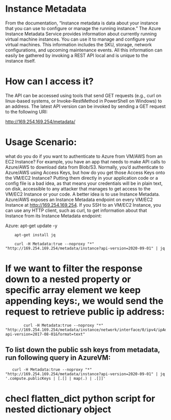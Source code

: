 # Instance Metadata 
From the documentation, “Instance metadata is data about your instance that you can use to configure or manage the running instance.”
The Azure Instance Metadata Service provides information about currently running virtual machine instances. You can use it to manage and configure your virtual machines. This information includes the SKU, storage, network configurations, and upcoming maintenance events.
All this information can easily be gathered by invoking a REST API local and is unique to the instance itself.

# How can I access it?
The API can be accessed using tools that send GET requests (e.g., curl on linux-based systems, or Invoke-RestMethod in PowerShell on Windows) to an address. The latest API version can be invoked by sending a GET request to the following URI:

http://169.254.169.254/metadata/
# Usage Scenario:
what do you do if you want to authenticate to Azure from VM/AWS from an EC2 Instance? For example, you have an app that needs to make API calls to Azure/AWS to download data from Blob/S3. Normally, you’d authenticate to Azure/AWS using Access Keys, but how do you get those Access Keys onto the VM/EC2 Instance? Putting them directly in your application code or a config file is a bad idea, as that means your credentials will be in plain text, on disk, accessible to any attacker that manages to get access to the VM/EC2 Instance or your code.
A better idea is to use Instance Metadata. Azure/AWS exposes an Instance Metadata endpoint on every VM/EC2 Instance at http://169.254.169.254. If you SSH to an VM/EC2 Instance, you can use any HTTP client, such as curl, to get information about that Instance from its Instance Metadata endpoint:

Azure:
        apt-get update -y

        apt-get install jq

        curl -H Metadata:true --noproxy "*" "http://169.254.169.254/metadata/instance?api-version=2020-09-01" | jq

# If we want to filter the response down to a nested property or specific array element we keep appending keys:, we would send the request to retrieve public ip address:
            curl -H Metadata:true --noproxy "*" "http://169.254.169.254/metadata/instance/network/interface/0/ipv4/ipAddress/0/publicIpAddress?api-version=2017-08-01&format=text"

## To list down the public ssh keys from metadata, run following query in AzureVM:
       curl -H Metadata:true --noproxy "*" "http://169.254.169.254/metadata/instance?api-version=2020-09-01" | jq '.compute.publicKeys | [.[] | map(.) | .[]]'


# checl flatten_dict python script for nested dictionary object